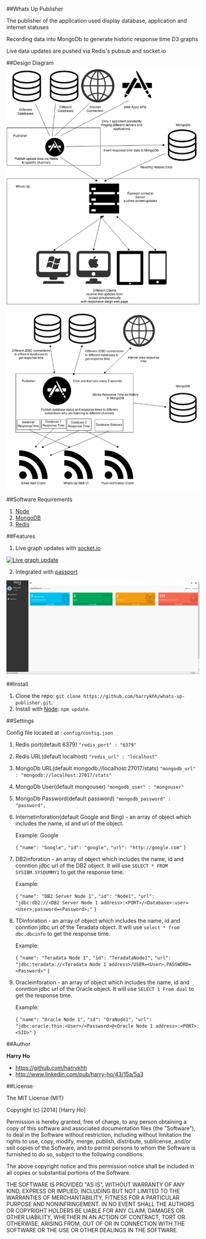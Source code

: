 ##Whats Up Publisher

The publisher of the application used display database, application and internet statuses

Recording data into MongoDb to generate historic response time D3 graphs

Live data updates are pushed via Redis's pubsub and socket.io

##Design Diagram
![Diagram](https://github.com/harrykhh/whats-up/raw/master/images/diagram.png)

![Publisher Detailed Diagram](https://github.com/harrykhh/whats-up/raw/master/images/diagram2.png)

##Software Requirements
1. [Node](http://nodejs.org)
2. [MongoDB](http://www.mongodb.org/)
3. [Redis](http://redis.io/)

##Features

1. Live graph updates with [socket.io](http://socket.io/)

[![Live graph update](http://img.youtube.com/vi/JhCOD53WNPo/0.jpg)](https://www.youtube.com/watch?v=JhCOD53WNPo)

2. Integrated with [passport](http://passportjs.org/)

![Homescreen](https://github.com/harrykhh/whats-up/raw/master/images/1.png)

##Install

1. Clone the repo: `git clone https://github.com/harrykhh/whats-up-publisher.git`.
2. Install with [Node](http://nodejs.org): `npm update`.

##Settings

Config file located at : `config/config.json`

1. Redis port(default 6379) `"redis_port" : "6379"`
2. Redis URL(default localhost) `"redis_url" : "localhost"`
3. MongoDb URL(default mongodb://localhost:27017/stats) `"mongodb_url" : "mongodb://localhost:27017/stats"`
4. MongoDb User(default mongouser) `"mongodb_user" : "mongouser"`
5. MongoDb Password(default password) `"mongodb_password" : "password",`
6. Internetinforation(default Google and Bing) - an array of object which includes the name, id and url of the object.
	
	Example: Google
	
	`{`
		`"name": "Google",`
		`"id": "google",`
		`"url": "http://google.com"`
	`}`

7. DB2inforation - an array of object which includes the name, id and conntion jdbc url of the DB2 object.
	It will use `SELECT * FROM SYSIBM.SYSDUMMY1` to get the response time.
	
	Example:
	
	`{`
		`"name": "DB2 Server Node 1",`
		`"id": "Node1",`
		`"url": "jdbc:db2://<DB2 Server Node 1 address>:<PORT>/<Database>:user=<User>;password=<Password>;"`
	`}`

8. TDinforation - an array of object which includes the name, id and conntion jdbc url of the Teradata object.
	It will use `select * from dbc.dbcinfo` to get the response time.

	Example:
	
	`{`
		`"name": "Teradata Node 1",`
		`"id": "TeradataNode1",`
		`"url": "jdbc:teradata://<Teradata Node 1 address>/USER=<User>,PASSWORD=<Password>"`
	`}`

9. Oracleinforation - an array of object which includes the name, id and conntion jdbc url of the Oracle object.
	It will use `SELECT 1 From dual` to get the response time.
	
	Example:
	
	`{`
		`"name": "Oracle Node 1",`
		`"id": "OraNode1",`
		`"url": "jdbc:oracle:thin:<User>/<Password>@<Oracle Node 1 address>:<PORT>:<SID>"`
	`}`


##Author

**Harry Ho**

+ https://github.com/harrykhh
+ http://www.linkedin.com/pub/harry-ho/43/15a/5a3

##License

The MIT License (MIT)

Copyright (c) [2014] [Harry Ho]

Permission is hereby granted, free of charge, to any person obtaining a copy
of this software and associated documentation files (the "Software"), to deal
in the Software without restriction, including without limitation the rights
to use, copy, modify, merge, publish, distribute, sublicense, and/or sell
copies of the Software, and to permit persons to whom the Software is
furnished to do so, subject to the following conditions:

The above copyright notice and this permission notice shall be included in all
copies or substantial portions of the Software.

THE SOFTWARE IS PROVIDED "AS IS", WITHOUT WARRANTY OF ANY KIND, EXPRESS OR
IMPLIED, INCLUDING BUT NOT LIMITED TO THE WARRANTIES OF MERCHANTABILITY,
FITNESS FOR A PARTICULAR PURPOSE AND NONINFRINGEMENT. IN NO EVENT SHALL THE
AUTHORS OR COPYRIGHT HOLDERS BE LIABLE FOR ANY CLAIM, DAMAGES OR OTHER
LIABILITY, WHETHER IN AN ACTION OF CONTRACT, TORT OR OTHERWISE, ARISING FROM,
OUT OF OR IN CONNECTION WITH THE SOFTWARE OR THE USE OR OTHER DEALINGS IN THE
SOFTWARE.